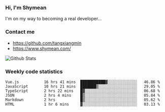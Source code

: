 ### Hi, I'm Shymean

I'm on my way to becoming a real developer...

### Contact me

- <https://github.com/tangxiangmin>
- <https://www.shymean.com/>

![Github Stats](https://github-readme-stats.vercel.app/api?username=tangxiangmin&show_icons=true&theme=dark)


###  Weekly code statistics

<!--START_SECTION:waka-->

```text
Vue.js           16 hrs 41 mins  ███████████▓░░░░░░░░░░░░░   46.86 %
JavaScript       10 hrs 21 mins  ███████▒░░░░░░░░░░░░░░░░░   29.05 %
TypeScript       2 hrs 22 mins   █▓░░░░░░░░░░░░░░░░░░░░░░░   06.68 %
JSON             2 hrs 4 mins    █▒░░░░░░░░░░░░░░░░░░░░░░░   05.84 %
Markdown         2 hrs           █▒░░░░░░░░░░░░░░░░░░░░░░░   05.62 %
HTML             1 hr 6 mins     ▓░░░░░░░░░░░░░░░░░░░░░░░░   03.13 %
```

<!--END_SECTION:waka-->